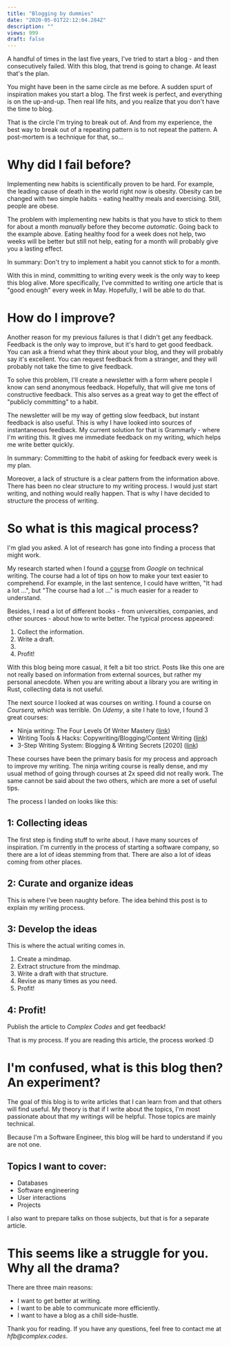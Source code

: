 ```yaml
---
title: "Blogging by dummies"
date: "2020-05-01T22:12:04.284Z"
description: ""
views: 999
draft: false
---
```

A handful of times in the last five years, I&#39;ve tried to start a blog - and then consecutively failed. With this blog, that trend is going to change. At least that&#39;s the plan.

You might have been in the same circle as me before. A sudden spurt of inspiration makes you start a blog. The first week is perfect, and everything is on the up-and-up. Then real life hits, and you realize that you don&#39;t have the time to blog.

That is the circle I&#39;m trying to break out of. And from my experience, the best way to break out of a repeating pattern is to not repeat the pattern. A post-mortem is a technique for that, so...

# Why did I fail before?

Implementing new habits is scientifically proven to be hard. For example, the leading cause of death in the world right now is obesity. Obesity can be changed with two simple habits - eating healthy meals and exercising. Still, people are obese.

The problem with implementing new habits is that you have to stick to them for about a month _manually_ before they become _automatic_. Going back to the example above. Eating healthy food for a week does not help, two weeks will be better but still not help, eating for a month will probably give you a lasting effect.

In summary: Don&#39;t try to implement a habit you cannot stick to for a month.

With this in mind, committing to writing every week is the only way to keep this blog alive. More specifically, I&#39;ve committed to writing one article that is &quot;good enough&quot; every week in May. Hopefully, I will be able to do that.

# How do I improve?

Another reason for my previous failures is that I didn&#39;t get any feedback. Feedback is the only way to improve, but it&#39;s hard to get good feedback. You can ask a friend what they think about your blog, and they will probably say it&#39;s excellent. You can request feedback from a stranger, and they will probably not take the time to give feedback.

To solve this problem, I&#39;ll create a newsletter with a form where people I know can send anonymous feedback. Hopefully, that will give me tons of constructive feedback. This also serves as a great way to get the effect of &quot;publicly committing&quot; to a habit.

The newsletter will be my way of getting slow feedback, but instant feedback is also useful. This is why I have looked into sources of instantaneous feedback. My current solution for that is Grammarly - where I&#39;m writing this. It gives me immediate feedback on my writing, which helps me write better quickly.

In summary: Committing to the habit of asking for feedback every week is my plan.

Moreover, a lack of structure is a clear pattern from the information above. There has been no clear structure to my writing process. I would just start writing, and nothing would really happen. That is why I have decided to structure the process of writing.

# So what is this magical process?

I&#39;m glad you asked. A lot of research has gone into finding a process that might work.

My research started when I found a [course](https://developers.google.com/tech-writing) from _Google_ on technical writing. The course had a lot of tips on how to make your text easier to comprehend. For example, in the last sentence, I could have written, &quot;It had a lot ...&quot;, but &quot;The course had a lot ...&quot; is much easier for a reader to understand.

Besides, I read a lot of different books - from universities, companies, and other sources - about how to write better. The typical process appeared:

1. Collect the information.
2. Write a draft.
3.
4. Profit!

With this blog being more casual, it felt a bit too strict. Posts like this one are not really based on information from external sources, but rather my personal anecdote. When you are writing about a library you are writing in Rust, collecting data is not useful.

The next source I looked at was courses on writing. I found a course on _Coursera, which_ was terrible. On _Udemy_, a site I hate to love, I found 3 great courses:

- Ninja writing: The Four Levels Of Writer Mastery ([link](https://www.udemy.com/course/ninja-writing-the-four-levels-of-writing-mastery/))
- Writing Tools &amp; Hacks: Copywriting/Blogging/Content Writing ([link](https://www.udemy.com/course/writing-tools-hacks/))
- 3-Step Writing System: Blogging &amp; Writing Secrets [2020] ([link](https://www.udemy.com/course/3-step-writing-system/))

These courses have been the primary basis for my process and approach to improve my writing. The ninja writing course is really dense, and my usual method of going through courses at 2x speed did not really work. The same cannot be said about the two others, which are more a set of useful tips.

The process I landed on looks like this:

## 1: Collecting ideas

The first step is finding stuff to write about. I have many sources of inspiration. I&#39;m currently in the process of starting a software company, so there are a lot of ideas stemming from that. There are also a lot of ideas coming from other places.

## 2: Curate and organize ideas

This is where I&#39;ve been naughty before. The idea behind this post is to explain my writing process.

## 3: Develop the ideas

This is where the actual writing comes in.

1. Create a mindmap.
2. Extract structure from the mindmap.
3. Write a draft with that structure.
4. Revise as many times as you need.
5. Profit!

## 4: Profit!

Publish the article to _Complex Codes_ and get feedback!

That is my process. If you are reading this article, the process worked :D

# I&#39;m confused, what is this blog then? An experiment?

The goal of this blog is to write articles that I can learn from and that others will find useful. My theory is that if I write about the topics, I&#39;m most passionate about that my writings will be helpful. Those topics are mainly technical.

Because I&#39;m a Software Engineer, this blog will be hard to understand if you are not one.

## Topics I want to cover:

- Databases
- Software engineering
- User interactions
- Projects

I also want to prepare talks on those subjects, but that is for a separate article.

# This seems like a struggle for you. Why all the drama?

There are three main reasons:

- I want to get better at writing.
- I want to be able to communicate more efficiently.
- I want to have a blog as a chill side-hustle.

Thank you for reading. If you have any questions, feel free to contact me at _hfb@complex.codes_.